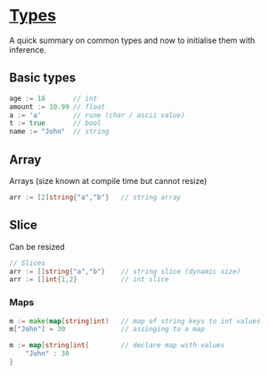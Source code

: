 # [Types](https://go.dev/ref/spec#Types)

A quick summary on common types and now to initialise them with inference.

## Basic types

```go
age := 18       // int
amount := 10.99 // float
a := 'a'        // rune (char / ascii value)
t := true       // bool
name := "John"  // string
```

## Array

Arrays (size known at compile time but cannot resize)

```go
arr := [2]string{"a","b"}   // string array 
```

## Slice

Can be resized

```go
// Slices
arr := []string{"a","b"}    // string slice (dynamic size)
arr := []int{1,2}           // int slice
```

### Maps

```go
m := make(map[string]int)   // map of string keys to int values
m["John"] = 30              // assinging to a map

m := map[string]int{        // declare map with values
    "John" : 30
}
```
